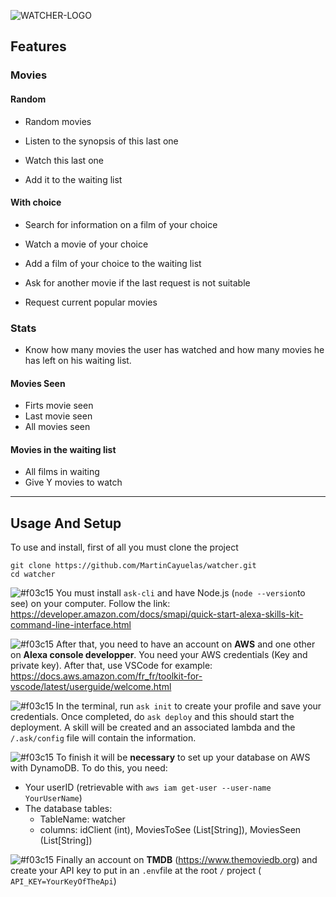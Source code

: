 ![WATCHER-LOGO](https://user-images.githubusercontent.com/23449337/68150609-62acea80-ff40-11e9-9b2c-ab79f34eba11.png)

## Features


### Movies
#### Random
- Random movies

- Listen to the synopsis of this last one

- Watch this last one

- Add it to the waiting list
#### With choice
- Search for information on a film of your choice

- Watch a movie of your choice

- Add a film of your choice to the waiting list
  
- Ask for another movie if the last request is not suitable

- Request current popular movies
  

### Stats
-  Know how many movies the user has watched and how many movies he has left on his waiting list.
#### Movies Seen
- Firts movie seen
- Last movie seen
- All movies seen

#### Movies in the waiting list
- All films in waiting
- Give Y movies to watch

-------------

## Usage And Setup

To use and install, first of all you must clone the project

```
git clone https://github.com/MartinCayuelas/watcher.git
cd watcher
```

![#f03c15](https://placehold.it/15/f03c15/000000?text=+) You must install `ask-cli` and have Node.js (`node --version`to see) on your computer. 
Follow the link: https://developer.amazon.com/docs/smapi/quick-start-alexa-skills-kit-command-line-interface.html 

![#f03c15](https://placehold.it/15/f03c15/000000?text=+) After that, you need to have an account on **AWS** and one other on **Alexa console developper**.
You need your AWS credentials (Key and private key).
After that, use VSCode for example: https://docs.aws.amazon.com/fr_fr/toolkit-for-vscode/latest/userguide/welcome.html

![#f03c15](https://placehold.it/15/f03c15/000000?text=+) In the terminal, run `ask init` to create your profile and save your credentials.
Once completed, do `ask deploy` and this should start the deployment. A skill will be created and an associated lambda and the `/.ask/config` file will contain the information.

![#f03c15](https://placehold.it/15/f03c15/000000?text=+) To finish it will be **necessary** to set up your database on AWS with DynamoDB. To do this, you need:
- Your userID (retrievable with `aws iam get-user --user-name YourUserName`)
- The database tables:
  - TableName: watcher
  - columns: idClient (int), MoviesToSee (List[String]), MoviesSeen (List[String])

![#f03c15](https://placehold.it/15/f03c15/000000?text=+) Finally an account on **TMDB** (https://www.themoviedb.org) and create your API key to put in an `.env`file at the root `/` project (` API_KEY=YourKeyOfTheApi`)



